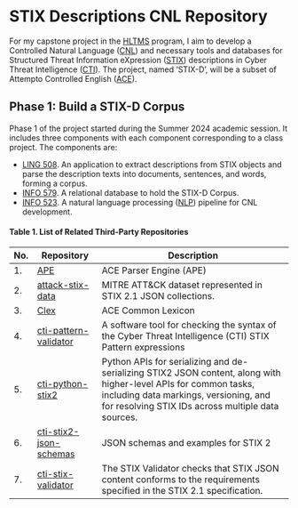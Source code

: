 # STIX Descriptions CNL Repository

For my capstone project in the [HLTMS](https://linguistics.arizona.edu/online-ms-hlt) program, I aim to develop a Controlled Natural Language ([CNL](https://en.wikipedia.org/wiki/Controlled_natural_language)) and necessary tools and databases for Structured Threat Information eXpression  ([STIX](https://docs.oasis-open.org/cti/stix/v2.1/os/stix-v2.1-os.html)) descriptions in Cyber Threat Intelligence ([CTI](https://www.crowdstrike.com/cybersecurity-101/threat-intelligence/)). The project, named ‘STIX-D’, will be a subset of Attempto Controlled English ([ACE](http://attempto.ifi.uzh.ch/)).

## Phase 1: Build a STIX-D Corpus

Phase 1 of the project started during the Summer 2024 academic session. It includes three components with each component corresponding to a class project. The components are:

- [LING 508](https://catalog.arizona.edu/courses/0198961). An application to extract descriptions from STIX objects and parse the description texts into documents, sentences, and words, forming a corpus.
- [INFO 579](https://catalog.arizona.edu/courses/0424311). A relational database to hold the STIX-D Corpus.
- [INFO 523](https://catalog.arizona.edu/courses/0399651). A natural language processing ([NLP](https://en.wikipedia.org/wiki/Natural_language_processing)) pipeline for CNL development.



#### Table 1. List of Related Third-Party Repositories

| No. | Repository | Description |
|-----|------------|-------------|
| 1. | [APE](https://github.com/Attempto/APE) | ACE Parser Engine (APE) |
| 2. | [attack-stix-data](https://github.com/mitre-attack/attack-stix-data) | MITRE ATT&CK dataset represented in STIX 2.1 JSON collections. |
| 3. | [Clex](https://github.com/Attempto/Clex) | ACE Common Lexicon |
| 4. | [cti-pattern-validator](https://github.com/oasis-open/cti-pattern-validator) | A software tool for checking the syntax of the Cyber Threat Intelligence (CTI) STIX Pattern expressions |
| 5. | [cti-python-stix2](https://github.com/oasis-open/cti-python-stix2) | Python APIs for serializing and de-serializing STIX2 JSON content, along with higher-level APIs for common tasks, including data markings, versioning, and for resolving STIX IDs across multiple data sources. |
| 6. | [cti-stix2-json-schemas](https://github.com/oasis-open/cti-stix2-json-schemas) | JSON schemas and examples for STIX 2 |
| 7. | [cti-stix-validator](https://github.com/oasis-open/cti-stix-validator) | The STIX Validator checks that STIX JSON content conforms to the requirements specified in the STIX 2.1 specification. |

